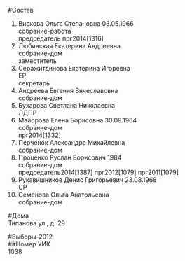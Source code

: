#Состав  
1. Вискова Ольга Степановна 03.05.1966  
    собрание-работа  
    председатель прг2014[1316]  
2. Любинская Екатерина Андреевна  
    собрание-дом  
    заместитель  
3. Серажитдинова Екатерина Игоревна  
    ЕР  
    секретарь  
4. Андреева Евгения Вячеславовна  
    собрание-дом  
5. Бухарова Светлана Николаевна  
    ЛДПР  
6. Майорова Елена Борисовна 30.09.1964  
    собрание-дом  
    прг2014[1332]  
7. Перченок Александра Михайловна  
    собрание-дом  
8. Проценко Руслан Борисович 1984  
    собрание-дом  
    председатель2014[1387] прг2012[1079] прг2011[1079]  
9. Рукавишников Денис Григорьевич 23.08.1968  
    СР  
10. Семенова Ольга Анатольевна  
    собрание-дом  
  
#Дома  
Типанова ул., д. 29  
  
#Выборы-2012  
##Номер УИК  
1038  
